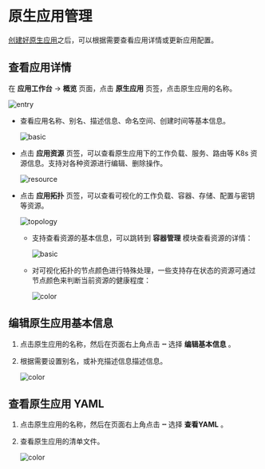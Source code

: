 # 原生应用管理

[创建好原生应用](native-app.md)之后，可以根据需要查看应用详情或更新应用配置。

## 查看应用详情

在 __应用工作台__ -> __概览__ 页面，点击 __原生应用__ 页签，点击原生应用的名称。

![entry](https://docs.daocloud.io/daocloud-docs-images/docs/zh/docs/amamba/images/native-app01.png)

- 查看应用名称、别名、描述信息、命名空间、创建时间等基本信息。

    ![basic](https://docs.daocloud.io/daocloud-docs-images/docs/zh/docs/amamba/images/native-app02.png)

- 点击 __应用资源__ 页签，可以查看原生应用下的工作负载、服务、路由等 K8s 资源信息。支持对各种资源进行编辑、删除操作。

    ![resource](https://docs.daocloud.io/daocloud-docs-images/docs/zh/docs/amamba/images/native-app03.png)

- 点击 __应用拓扑__ 页签，可以查看可视化的工作负载、容器、存储、配置与密钥等资源。

    ![topology](https://docs.daocloud.io/daocloud-docs-images/docs/zh/docs/amamba/images/native-app04.png)

    - 支持查看资源的基本信息，可以跳转到 __容器管理__ 模块查看资源的详情：

        ![basic](https://docs.daocloud.io/daocloud-docs-images/docs/zh/docs/amamba/images/native-app05.png)

    - 对可视化拓扑的节点颜色进行特殊处理，一些支持存在状态的资源可通过节点颜色来判断当前资源的健康程度：

        ![color](https://docs.daocloud.io/daocloud-docs-images/docs/zh/docs/amamba/images/native-app06.png)

## 编辑原生应用基本信息

1. 点击原生应用的名称，然后在页面右上角点击 __ⵈ__ 选择 __编辑基本信息__ 。
2. 根据需要设置别名，或补充描述信息描述信息。

    ![color](https://docs.daocloud.io/daocloud-docs-images/docs/zh/docs/amamba/images/native-app07.png)

## 查看原生应用 YAML

1. 点击原生应用的名称，然后在页面右上角点击 __ⵈ__ 选择 __查看YAML__ 。
2. 查看原生应用的清单文件。

    ![color](https://docs.daocloud.io/daocloud-docs-images/docs/zh/docs/amamba/images/native-app08.png)
